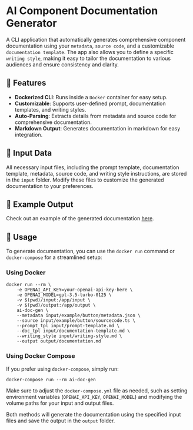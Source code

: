 # AI Component Documentation Generator

A CLI application that automatically generates comprehensive component documentation using your `metadata`, `source code`, and a customizable `documentation template`. The app also allows you to define a specific `writing style`, making it easy to tailor the documentation to various audiences and ensure consistency and clarity.

## 🚀 Features

- **Dockerized CLI**: Runs inside a `Docker` container for easy setup.
- **Customizable**: Supports user-defined prompt, documentation templates, and writing styles.
- **Auto-Parsing**: Extracts details from metadata and source code for comprehensive documentation.
- **Markdown Output**: Generates documentation in markdown for easy integration.

## 📁 Input Data

All necessary input files, including the prompt template, documentation template, metadata, source code, and writing style instructions, are stored in the `input` folder. Modify these files to customize the generated documentation to your preferences.

## 📄 Example Output

Check out an example of the generated documentation [here](https://github.com/daniel-dihardja/ai-doc-generator/blob/master/output/documentation.md).

## 🔧 Usage

To generate documentation, you can use the `docker run` command or `docker-compose` for a streamlined setup:

### Using Docker

```shell
docker run --rm \
    -e OPENAI_API_KEY=your-openai-api-key-here \
    -e OPENAI_MODEL=gpt-3.5-turbo-0125 \
    -v $(pwd)/input:/app/input \
    -v $(pwd)/output:/app/output \
    ai-doc-gen \
    --metadata input/example/button/metadata.json \
    --source input/example/button/sourcecode.ts \
    --prompt_tpl input/prompt-template.md \
    --doc_tpl input/documentation-template.md \
    --writing_style input/writing-style.md \
    --output output/documentation.md
```

### Using Docker Compose

If you prefer using `docker-compose`, simply run:

```
docker-compose run --rm ai-doc-gen

```

Make sure to adjust the `docker-compose.yml` file as needed, such as setting environment variables (`OPENAI_API_KEY`, `OPENAI_MODEL`) and modifying the volume paths for your input and output files.

Both methods will generate the documentation using the specified input files and save the output in the `output` folder.
